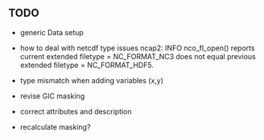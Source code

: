 ## TODO

- generic Data setup

- how to deal with netcdf type issues
ncap2: INFO nco_fl_open() reports current extended filetype = NC_FORMAT_NC3 does not equal previous extended filetype = NC_FORMAT_HDF5.

- type mismatch when adding variables (x,y)

- revise GIC masking

- correct attributes and description

- recalculate masking?

